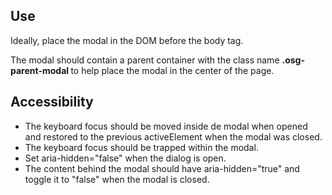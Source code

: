 <h2 class="osg-heading-3">Use</h2>
<p>Ideally, place the modal in the DOM before the body tag.</p>
<p>The modal should contain a parent container with the class name <strong> .osg-parent-modal </strong> to help place the modal in the center of the page.</p>

<h2 class="osg-heading-3">Accessibility</h2>
<ul>
  <li>The keyboard focus should be moved inside de modal when opened and restored to the previous activeElement when the modal was closed.</li>
  <li>The keyboard focus should be trapped within the modal.</li>
  <li>Set aria-hidden="false" when the dialog is open.</li>
  <li>The content behind the modal should have aria-hidden="true" and toggle it to "false" when the modal is closed.</li>
</ul>
